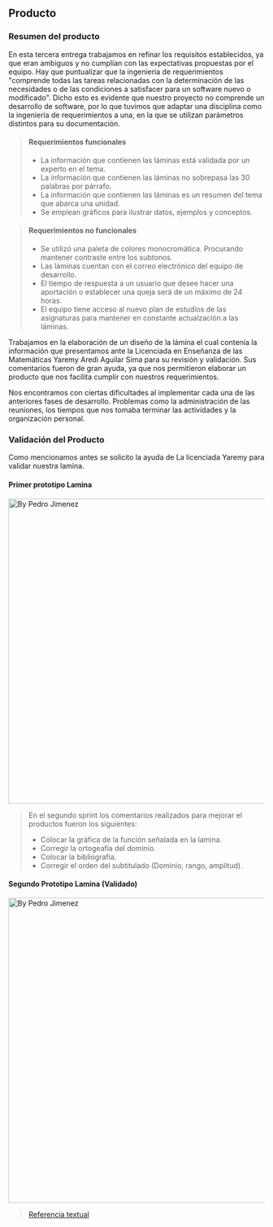 ## Producto
### Resumen del producto
En esta tercera entrega trabajamos en refinar los requisitos establecidos, ya que eran ambiguos y no cumplían con las expectativas propuestas por el equipo.
Hay que puntualizar que la ingeniería de requerimientos "comprende todas las tareas relacionadas con la determinación de las necesidades o de las condiciones a satisfacer para un software nuevo o modificado". Dicho esto es evidente que nuestro proyecto no comprende un desarrollo de software, por lo que tuvimos que adaptar una disciplina como la ingeniería de requerimientos a una, en la que se utilizan parámetros distintos para su documentación.

> #### Requerimientos funcionales
> - La información que contienen las láminas está validada por un experto en el tema.
> - La información que contienen las láminas no sobrepasa las 30 palabras por párrafo.
> - La información que contienen las láminas es un resumen del tema que abarca una unidad.
> - Se emplean gráficos para ilustrar datos, ejemplos y conceptos.

> #### Requerimientos no funcionales
> - Se utilizó una paleta de colores monocromática. Procurando mantener contraste entre los subtonos.
> - Las láminas cuentan con el correo electrónico del equipo de desarrollo.
> - El tiempo de respuesta a un usuario que desee hacer una aportación o establecer una queja será de un máximo de 24 horas.
> - El equipo tiene acceso al nuevo plan de estudios de las asignaturas para mantener en constante actualzación a las láminas.

Trabajamos en la elaboración de un diseño de la lámina el cual contenía la información que presentamos ante la Licenciada en Enseñanza de las Matemáticas Yaremy Aredi Aguilar Sima para su revisión y validación. Sus comentarios fueron de gran ayuda, ya que nos permitieron elaborar un producto que nos facilita cumplir con nuestros requerimientos.

Nos encontramos con ciertas dificultades al implementar cada una de las anteriores fases de desarrollo. Problemas como la administración de las reuniones, los tiempos que nos tomaba terminar las actividades y la organización personal.

### Validación del Producto
Como mencionamos antes se solicito la ayuda de La licenciada Yaremy para validar nuestra lamina. 

#### Primer prototipo Lamina
<img src="https://user-images.githubusercontent.com/90399267/144877252-2726eb00-ccb1-48a5-8c9a-ab77f218899a.png" title="By Pedro Jimenez" width="600">

> En el segundo sprint los comentarios realizados para mejorar el productos fueron los siguientes:
>- Colocar la gráfica de la función señalada en la lamina.
>- Corregir la ortogeafía del dominio.
>- Colocar la bibliografía.
>- Corregir el orden del subtitulado (Dominio, rango, amplitud).

#### Segundo Prototipo Lamina (Validado)
<img src="https://user-images.githubusercontent.com/90399267/144878473-3d39efe9-2a2f-44be-a053-f08797782c26.png" title="By Pedro Jimenez" width="600">

> [Referencia textual](https://es.wikipedia.org/wiki/Ingenier%C3%ADa_de_requisitos#:~:text=En%20la%20ingenier%C3%ADa%20de%20sistemas,los%20diversos%20requisitos%20de%20las)	
